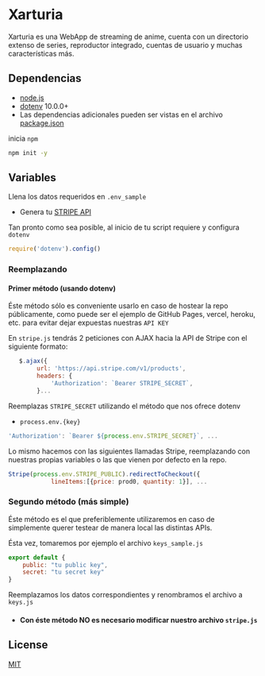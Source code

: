 # Xarturia
Xarturia es una WebApp de streaming de anime, cuenta con un directorio extenso de series, reproductor integrado, cuentas de usuario y muchas características más.

## Dependencias
* [node.js](https://nodejs.org/es/download/)
* [dotenv](https://www.npmjs.com/package/dotenv) 10.0.0+
* Las dependencias adicionales pueden ser vistas en el archivo [package.json](https://github.com/xarturia/jscoder/blob/prerelease/package.json)

inicia ``npm``
```bash
npm init -y
```

## Variables
Llena los datos requeridos en ``.env_sample``

* Genera tu [STRIPE API](https://dashboard.stripe.com/test/apikeys)

Tan pronto como sea posible, al inicio de tu script requiere y configura ``dotenv``
```javascript
require('dotenv').config()
```
### Reemplazando
#### Primer método (usando dotenv)
Éste método sólo es conveniente usarlo en caso de hostear la repo públicamente, como puede ser el ejemplo de GitHub Pages, vercel, heroku, etc. para evitar dejar expuestas nuestras ``API KEY``


En ``stripe.js`` tendrás 2 peticiones con AJAX hacia la API de Stripe con el siguiente formato:
```javascript
   $.ajax({
        url: 'https://api.stripe.com/v1/products',
        headers: {
            'Authorization': `Bearer STRIPE_SECRET`,
        }...
```
Reemplazas ``STRIPE_SECRET`` utilizando el método que nos ofrece dotenv
* ``process.env.{key}``
```javascript
'Authorization': `Bearer ${process.env.STRIPE_SECRET}`, ...
```
Lo mismo hacemos con las siguientes llamadas Stripe, reemplazando con nuestras propias variables o las que vienen por defecto en la repo.

```javascript
Stripe(process.env.STRIPE_PUBLIC).redirectToCheckout({
            lineItems:[{price: prod0, quantity: 1}], ...
```
### Segundo método (más simple)
Éste método es el que preferiblemente utilizaremos en caso de simplemente querer testear de manera local las distintas APIs.

Ésta vez, tomaremos por ejemplo el archivo ``keys_sample.js``
```javascript
export default {
    public: "tu public key",
    secret: "tu secret key"
}
```
Reemplazamos los datos correspondientes y renombramos el archivo a ``keys.js``

* #### Con éste método NO es necesario modificar nuestro archivo ``stripe.js``

## License
[MIT](https://choosealicense.com/licenses/mit/)